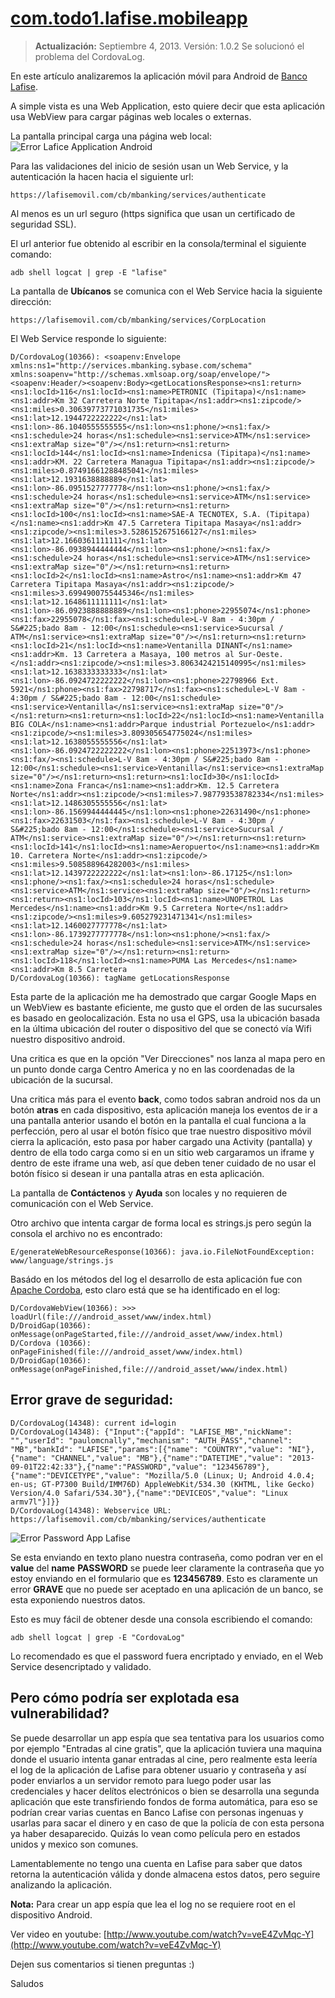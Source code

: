 [com.todo1.lafise.mobileapp](/articulo/com-todo1-lafise-mobileapp)
==================================================================

> **Actualización:** Septiembre 4, 2013. Versión: 1.0.2 Se solucionó el problema del CordovaLog.

En este artículo analizaremos la aplicación móvil para Android de [Banco Lafise](https://www.lafise.com/default.aspx).

A simple vista es una Web Application, esto quiere decir que esta aplicación usa WebView para cargar páginas web locales o externas.

La pantalla principal carga una página web local:
![Error Lafice Application Android](http://i.imgur.com/asLk2PP.jpg)

Para las validaciones del inicio de sesión usan un Web Service, y la autenticación la hacen hacia el siguiente url:
    
    https://lafisemovil.com/cb/mbanking/services/authenticate

Al menos es un url seguro (https significa que usan un certificado de seguridad SSL).

El url anterior fue obtenido al escribir en la consola/terminal el siguiente comando:
    
    adb shell logcat | grep -E "lafise"

La pantalla de **Ubícanos** se comunica con el Web Service hacia la siguiente dirección:
    
    https://lafisemovil.com/cb/mbanking/services/CorpLocation

El Web Service responde lo siguiente:
    
    D/CordovaLog(10366): <soapenv:Envelope xmlns:ns1="http://services.mbanking.sybase.com/schema" xmlns:soapenv="http://schemas.xmlsoap.org/soap/envelope/"><soapenv:Header/><soapenv:Body><getLocationsResponse><ns1:return><ns1:locId>116</ns1:locId><ns1:name>PETRONIC (Tipitapa)</ns1:name><ns1:addr>Km 32 Carretera Norte Tipitapa</ns1:addr><ns1:zipcode/><ns1:miles>0.30639773771031735</ns1:miles><ns1:lat>12.1944722222222</ns1:lat><ns1:lon>-86.1040555555555</ns1:lon><ns1:phone/><ns1:fax/><ns1:schedule>24 horas</ns1:schedule><ns1:service>ATM</ns1:service><ns1:extraMap size="0"/></ns1:return><ns1:return><ns1:locId>144</ns1:locId><ns1:name>Indenicsa (Tipitapa)</ns1:name><ns1:addr>KM. 22 Carretera Managua Tipitapa</ns1:addr><ns1:zipcode/><ns1:miles>0.87491661288485041</ns1:miles><ns1:lat>12.1931638888889</ns1:lat><ns1:lon>-86.0951527777778</ns1:lon><ns1:phone/><ns1:fax/><ns1:schedule>24 horas</ns1:schedule><ns1:service>ATM</ns1:service><ns1:extraMap size="0"/></ns1:return><ns1:return><ns1:locId>100</ns1:locId><ns1:name>SAE-A TECNOTEX, S.A. (Tipitapa)</ns1:name><ns1:addr>Km 47.5 Carretera Tipitapa Masaya</ns1:addr><ns1:zipcode/><ns1:miles>3.5286152675166127</ns1:miles><ns1:lat>12.1660361111111</ns1:lat><ns1:lon>-86.0938944444444</ns1:lon><ns1:phone/><ns1:fax/><ns1:schedule>24 horas</ns1:schedule><ns1:service>ATM</ns1:service><ns1:extraMap size="0"/></ns1:return><ns1:return><ns1:locId>2</ns1:locId><ns1:name>Astro</ns1:name><ns1:addr>Km 47 Carretera Tipitapa Masaya</ns1:addr><ns1:zipcode/><ns1:miles>3.6994900755445346</ns1:miles><ns1:lat>12.1648611111111</ns1:lat><ns1:lon>-86.0923888888889</ns1:lon><ns1:phone>22955074</ns1:phone><ns1:fax>22955078</ns1:fax><ns1:schedule>L-V 8am - 4:30pm / S&#225;bado 8am - 12:00</ns1:schedule><ns1:service>Sucursal / ATM</ns1:service><ns1:extraMap size="0"/></ns1:return><ns1:return><ns1:locId>21</ns1:locId><ns1:name>Ventanilla DINANT</ns1:name><ns1:addr>Km. 13 Carretera a Masaya, 100 metros al Sur-Oeste.</ns1:addr><ns1:zipcode/><ns1:miles>3.8063424215140995</ns1:miles><ns1:lat>12.1638333333333</ns1:lat><ns1:lon>-86.0924722222222</ns1:lon><ns1:phone>22798966 Ext. 5921</ns1:phone><ns1:fax>22798717</ns1:fax><ns1:schedule>L-V 8am - 4:30pm / S&#225;bado 8am - 12:00</ns1:schedule><ns1:service>Ventanilla</ns1:service><ns1:extraMap size="0"/></ns1:return><ns1:return><ns1:locId>22</ns1:locId><ns1:name>Ventanilla BIG COLA</ns1:name><ns1:addr>Parque industrial Portezuelo</ns1:addr><ns1:zipcode/><ns1:miles>3.809305654775024</ns1:miles><ns1:lat>12.1638055555556</ns1:lat><ns1:lon>-86.0924722222222</ns1:lon><ns1:phone>22513973</ns1:phone><ns1:fax/><ns1:schedule>L-V 8am - 4:30pm / S&#225;bado 8am - 12:00</ns1:schedule><ns1:service>Ventanilla</ns1:service><ns1:extraMap size="0"/></ns1:return><ns1:return><ns1:locId>30</ns1:locId><ns1:name>Zona Franca</ns1:name><ns1:addr>Km. 12.5 Carretera Norte</ns1:addr><ns1:zipcode/><ns1:miles>7.987793538782334</ns1:miles><ns1:lat>12.1486305555556</ns1:lat><ns1:lon>-86.1569944444445</ns1:lon><ns1:phone>22631490</ns1:phone><ns1:fax>22631503</ns1:fax><ns1:schedule>L-V 8am - 4:30pm / S&#225;bado 8am - 12:00</ns1:schedule><ns1:service>Sucursal / ATM</ns1:service><ns1:extraMap size="0"/></ns1:return><ns1:return><ns1:locId>141</ns1:locId><ns1:name>Aeropuerto</ns1:name><ns1:addr>Km 10. Carretera Norte</ns1:addr><ns1:zipcode/><ns1:miles>9.508588964282003</ns1:miles><ns1:lat>12.1439722222222</ns1:lat><ns1:lon>-86.17125</ns1:lon><ns1:phone/><ns1:fax/><ns1:schedule>24 horas</ns1:schedule><ns1:service>ATM</ns1:service><ns1:extraMap size="0"/></ns1:return><ns1:return><ns1:locId>103</ns1:locId><ns1:name>UNOPETROL Las Mercedes</ns1:name><ns1:addr>Km 9.5 Carretera Norte</ns1:addr><ns1:zipcode/><ns1:miles>9.605279231471341</ns1:miles><ns1:lat>12.1460027777778</ns1:lat><ns1:lon>-86.1739277777778</ns1:lon><ns1:phone/><ns1:fax/><ns1:schedule>24 horas</ns1:schedule><ns1:service>ATM</ns1:service><ns1:extraMap size="0"/></ns1:return><ns1:return><ns1:locId>118</ns1:locId><ns1:name>PUMA Las Mercedes</ns1:name><ns1:addr>Km 8.5 Carretera
	D/CordovaLog(10366): tagName getLocationsResponse

Esta parte de la aplicación me ha demostrado que cargar Google Maps en un WebView es bastante eficiente, me gusto que el orden de las sucursales es basado en geolocalización. Esta no usa el GPS, usa la ubicación basada en la última ubicación del router o dispositivo del que se conectó vía Wifi nuestro dispositivo android.

Una critica es que en la opción "Ver Direcciones" nos lanza al mapa pero en un punto donde carga Centro America y no en las coordenadas de la ubicación de la sucursal.

Una critica más para el evento **back**, como todos sabran android nos da un botón **atras** en cada dispositivo, esta aplicación maneja los eventos de ir a una pantalla anterior usando el botón en la pantalla el cual funciona a la perfección, pero al usar el botón físico que trae nuestro dispositivo móvil cierra la aplicación, esto pasa por haber cargado una Activity (pantalla) y dentro de ella todo carga como si en un sitio web cargaramos un iframe y dentro de este iframe una web, así que deben tener cuidado de no usar el botón físico si desean ir una pantalla atras en esta aplicación.

La pantalla de **Contáctenos** y **Ayuda** son locales y no requieren de comunicación con el Web Service.

Otro archivo que intenta cargar de forma local es strings.js pero según la consola el archivo no es encontrado:
    
    E/generateWebResourceResponse(10366): java.io.FileNotFoundException: www/language/strings.js

Basádo en los métodos del log el desarrollo de esta aplicación fue con [Apache Cordoba](http://cordova.apache.org/), esto claro está que se ha identificado en el log:
    
    D/CordovaWebView(10366): >>> loadUrl(file:///android_asset/www/index.html)
    D/DroidGap(10366): onMessage(onPageStarted,file:///android_asset/www/index.html)
    D/Cordova (10366): onPageFinished(file:///android_asset/www/index.html)
    D/DroidGap(10366): onMessage(onPageFinished,file:///android_asset/www/index.html)
    
## Error grave de seguridad:
    
    D/CordovaLog(14348): current id=login
    D/CordovaLog(14348): {"Input":{"appId": "LAFISE_MB","nickName": "","userId": "paulomcnally","mechanism": "AUTH_PASS","channel": "MB","bankId": "LAFISE","params":[{"name": "COUNTRY","value": "NI"},{"name": "CHANNEL","value": "MB"},{"name":"DATETIME","value": "2013-09-01T22:42:33"},{"name":"PASSWORD","value": "123456789"},{"name":"DEVICETYPE","value": "Mozilla/5.0 (Linux; U; Android 4.0.4; en-us; GT-P7300 Build/IMM76D) AppleWebKit/534.30 (KHTML, like Gecko) Version/4.0 Safari/534.30"},{"name":"DEVICEOS","value": "Linux armv7l"}]}}
    D/CordovaLog(14348): Webservice URL: https://lafisemovil.com/cb/mbanking/services/authenticate

![Error Password App Lafise](http://i.imgur.com/VcOwdZ9.png)

Se esta enviando en texto plano nuestra contraseña, como podran ver en el **value** del **name** **PASSWORD** se puede leer claramente la contraseña que yo estoy enviando en el formulario que es **123456789**. Esto es claramente un error **GRAVE** que no puede ser aceptado en una aplicación de un banco, se esta exponiendo nuestros datos.

Esto es muy fácil de obtener desde una consola escribiendo el comando:
    
    adb shell logcat | grep -E "CordovaLog"

Lo recomendado es que el password fuera encriptado y enviado, en el Web Service desencriptado y validado.

## Pero cómo podría ser explotada esa vulnerabilidad?
Se puede desarrollar un app espía que sea tentativa para los usuarios como por ejemplo "Entradas al cine gratis", que la aplicación tuviera una maquina donde el usuario intenta ganar entradas al cine, pero realmente esta leería el log de la aplicación de Lafise para obtener usuario y contraseña y así poder enviarlos a un servidor remoto para luego poder usar las credenciales y hacer delítos electrónicos o bien se desarrolla una segunda aplicación que este transfiriendo fondos de forma automática, para eso se podrían crear varias cuentas en Banco Lafise con personas ingenuas y usarlas para sacar el dinero y en caso de que la policía de con esta persona ya haber desaparecido. Quizás lo vean como película pero en estados unidos y mexico son comunes.

Lamentablemente no tengo una cuenta en Lafise para saber que datos retorna la autenticación válida y donde almacena estos datos, pero seguire analizando la aplicación.

**Nota:** Para crear un app espía que lea el log no se requiere root en el dispositivo Android.

Ver video en youtube: [http://www.youtube.com/watch?v=veE4ZvMqc-Y](http://www.youtube.com/watch?v=veE4ZvMqc-Y)

Dejen sus comentarios si tienen preguntas :)

Saludos
